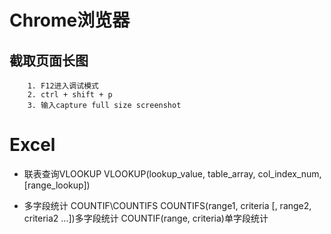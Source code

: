 # Chrome浏览器
## 截取页面长图
```
    1. F12进入调试模式
    2. ctrl + shift + p
    3. 输入capture full size screenshot
```


# Excel
- 联表查询VLOOKUP
VLOOKUP(lookup_value, table_array, col_index_num, [range_lookup])

- 多字段统计
COUNTIF\COUNTIFS
COUNTIFS(range1, criteria [, range2, criteria2 ...])多字段统计
COUNTIF(range, criteria)单字段统计